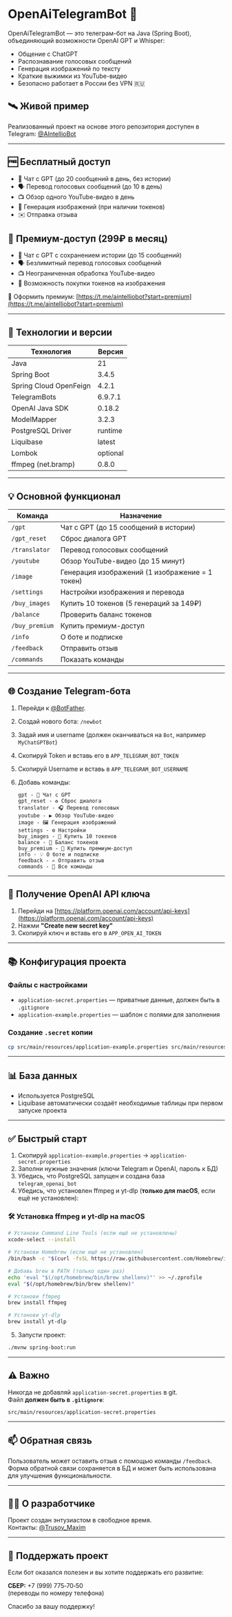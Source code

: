 # OpenAiTelegramBot 🤖

OpenAiTelegramBot — это телеграм-бот на Java (Spring Boot), объединяющий возможности OpenAI GPT и Whisper:

- Общение с ChatGPT
- Распознавание голосовых сообщений
- Генерация изображений по тексту
- Краткие выжимки из YouTube-видео
- Безопасно работает в России без VPN 🇷🇺

## 🛰 Живой пример

Реализованный проект на основе этого репозитория доступен в Telegram: [@AIntellioBot](https://t.me/aintelliobot)

---

## 🆓 Бесплатный доступ

- 💬 Чат с GPT (до 20 сообщений в день, без истории)
- 🗣 Перевод голосовых сообщений (до 10 в день)
- 📺 Обзор одного YouTube-видео в день
- 🎨 Генерация изображений (при наличии токенов)
- ✉️ Отправка отзыва

## 💎 Премиум-доступ (299₽ в месяц)

- 💬 Чат с GPT с сохранением истории (до 15 сообщений)
- 🗣 Безлимитный перевод голосовых сообщений
- 📺 Неограниченная обработка YouTube-видео
- 🎨 Возможность покупки токенов на изображения

🔐 Оформить премиум: [https://t.me/aintelliobot?start=premium](https://t.me/aintelliobot?start=premium)

---

## 🔧 Технологии и версии

| Технология             | Версия   |
|------------------------|----------|
| Java                   | 21       |
| Spring Boot            | 3.4.5    |
| Spring Cloud OpenFeign | 4.2.1    |
| TelegramBots           | 6.9.7.1  |
| OpenAI Java SDK        | 0.18.2   |
| ModelMapper            | 3.2.3    |
| PostgreSQL Driver      | runtime  |
| Liquibase              | latest   |
| Lombok                 | optional |
| ffmpeg (net.bramp)     | 0.8.0    |

---

## 💡 Основной функционал

| Команда        | Назначение                                      |
|----------------|-------------------------------------------------|
| `/gpt`         | Чат с GPT (до 15 сообщений в истории)           |
| `/gpt_reset`   | Сброс диалога GPT                               |
| `/translator`  | Перевод голосовых сообщений                     |
| `/youtube`     | Обзор YouTube-видео (до 15 минут)               |
| `/image`       | Генерация изображений (1 изображение = 1 токен) |
| `/settings`    | Настройки изображения и перевода                |
| `/buy_images`  | Купить 10 токенов (5 генераций за 149₽)         |
| `/balance`     | Проверить баланс токенов                        |
| `/buy_premium` | Купить премиум-доступ                           |
| `/info`        | О боте и подписке                               |
| `/feedback`    | Отправить отзыв                                 |
| `/commands`    | Показать команды                                |

---

## 🌐 Создание Telegram-бота

1. Перейди к [@BotFather](https://t.me/botfather).
2. Создай нового бота: `/newbot`
3. Задай имя и username (должен оканчиваться на `Bot`, например `MyChatGPTBot`)
4. Скопируй Token и вставь его в `APP_TELEGRAM_BOT_TOKEN`
5. Скопируй Username и вставь в `APP_TELEGRAM_BOT_USERNAME`
6. Добавь команды:

   ```
   gpt - 💬 Чат с GPT  
   gpt_reset - ♻️ Сброс диалога  
   translator - 🎧 Перевод голосовых  
   youtube - ▶️ Обзор YouTube-видео  
   image - 🖼 Генерация изображений  
   settings - ⚙️ Настройки  
   buy_images - 💎 Купить 10 токенов  
   balance - 🧾 Баланс токенов  
   buy_premium - 🌟 Купить премиум-доступ  
   info - 💡 О боте и подписке  
   feedback - ✍️ Отправить отзыв  
   commands - 📜 Все команды
   ```

---

## 🔐 Получение OpenAI API ключа

1. Перейди на [https://platform.openai.com/account/api-keys](https://platform.openai.com/account/api-keys)
2. Нажми **"Create new secret key"**
3. Скопируй ключ и вставь его в `APP_OPEN_AI_TOKEN`

---

## 📚 Конфигурация проекта

### Файлы с настройками

* `application-secret.properties` — приватные данные, должен быть в `.gitignore`
* `application-example.properties` — шаблон с полями для заполнения

### Создание `.secret` копии

```bash
cp src/main/resources/application-example.properties src/main/resources/application-secret.properties
```

---

## 📊 База данных

* Используется PostgreSQL
* Liquibase автоматически создаёт необходимые таблицы при первом запуске проекта

---

## ✅ Быстрый старт

1. Скопируй `application-example.properties` → `application-secret.properties`
2. Заполни нужные значения (ключи Telegram и OpenAI, пароль к БД)
3. Убедись, что PostgreSQL запущен и создана база `telegram_openai_bot`
4. Убедись, что установлен ffmpeg и yt-dlp (**только для macOS**, если ещё не установлен):

### 🛠 Установка ffmpeg и yt-dlp на macOS

```bash
# Установи Command Line Tools (если ещё не установлены)
xcode-select --install

# Установи Homebrew (если ещё не установлен)
/bin/bash -c "$(curl -fsSL https://raw.githubusercontent.com/Homebrew/install/HEAD/install.sh)"

# Добавь brew в PATH (только один раз)
echo 'eval "$(/opt/homebrew/bin/brew shellenv)"' >> ~/.zprofile
eval "$(/opt/homebrew/bin/brew shellenv)"

# Установи ffmpeg
brew install ffmpeg

# Установи yt-dlp
brew install yt-dlp
```

5. Запусти проект:

```bash
./mvnw spring-boot:run
```

---

## ⚠️ Важно

Никогда не добавляй `application-secret.properties` в git.  
Файл **должен быть в `.gitignore`**:

```
src/main/resources/application-secret.properties
```

---

## 📫 Обратная связь

Пользователь может оставить отзыв с помощью команды `/feedback`.  
Форма обратной связи сохраняется в БД и может быть использована для улучшения функциональности.

---

## 👨‍💻 О разработчике

Проект создан энтузиастом в свободное время.  
Контакты: [@Trusov_Maxim](https://t.me/Trusov_Maxim)

---

## 💸 Поддержать проект

Если бот оказался полезен и вы хотите поддержать его развитие:

**СБЕР:** +7 (999) 775‑70‑50  
(переводы по номеру телефона)

Спасибо за вашу поддержку!